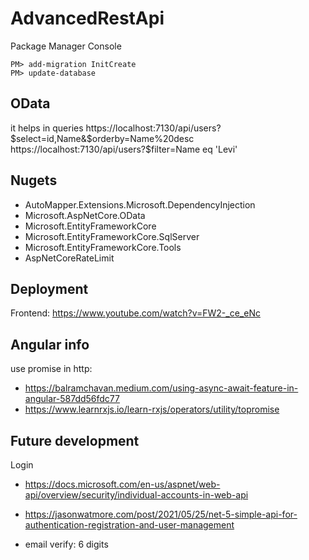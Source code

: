 # AdvancedRestApi

Package Manager Console
```
PM> add-migration InitCreate
PM> update-database
```

## OData
it helps in queries
https://localhost:7130/api/users?$select=id,Name&$orderby=Name%20desc
https://localhost:7130/api/users?$filter=Name eq 'Levi'

## Nugets
+ AutoMapper.Extensions.Microsoft.DependencyInjection
+ Microsoft.AspNetCore.OData
+ Microsoft.EntityFrameworkCore
+ Microsoft.EntityFrameworkCore.SqlServer
+ Microsoft.EntityFrameworkCore.Tools
+ AspNetCoreRateLimit

## Deployment
Frontend: https://www.youtube.com/watch?v=FW2-_ce_eNc

## Angular info
use promise in http:
 - https://balramchavan.medium.com/using-async-await-feature-in-angular-587dd56fdc77
 - https://www.learnrxjs.io/learn-rxjs/operators/utility/topromise

## Future development
Login
- https://docs.microsoft.com/en-us/aspnet/web-api/overview/security/individual-accounts-in-web-api
- https://jasonwatmore.com/post/2021/05/25/net-5-simple-api-for-authentication-registration-and-user-management

- email verify: 6 digits
